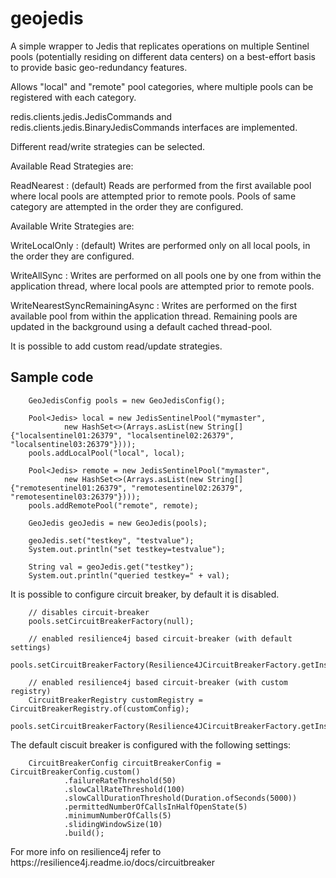 # geojedis
<p>A simple wrapper to Jedis that replicates operations on multiple Sentinel pools (potentially residing on different data centers) on a best-effort basis to provide basic geo-redundancy features.</p>

<p>Allows "local" and "remote" pool categories, where multiple pools can be registered with each category.</p>

<p>redis.clients.jedis.JedisCommands and redis.clients.jedis.BinaryJedisCommands interfaces are implemented.</p>

<p>Different read/write strategies can be selected.</p>

<p>Available Read Strategies are:</p>
<p>ReadNearest : (default) Reads are performed from the first available pool where local pools are attempted prior to remote pools. Pools of same category are attempted in the order they are configured.</p>

<p>Available Write Strategies are:</p>
<p>WriteLocalOnly : (default) Writes are performed only on all local pools, in the order they are configured.</p>
<p>WriteAllSync : Writes are performed on all pools one by one from within the application thread, where local pools are attempted prior to remote pools.</p>
<p>WriteNearestSyncRemainingAsync : Writes are performed on the first available pool from within the application thread. Remaining pools are updated in the background using a default cached thread-pool.</p>

<p>It is possible to add custom read/update strategies.</p>

Sample code
------------

        GeoJedisConfig pools = new GeoJedisConfig();
        
        Pool<Jedis> local = new JedisSentinelPool("mymaster", 
                new HashSet<>(Arrays.asList(new String[] {"localsentinel01:26379", "localsentinel02:26379", "localsentinel03:26379"})));
        pools.addLocalPool("local", local);
        
        Pool<Jedis> remote = new JedisSentinelPool("mymaster", 
                new HashSet<>(Arrays.asList(new String[] {"remotesentinel01:26379", "remotesentinel02:26379", "remotesentinel03:26379"})));
        pools.addRemotePool("remote", remote);
        
        GeoJedis geoJedis = new GeoJedis(pools);
        
        geoJedis.set("testkey", "testvalue");
        System.out.println("set testkey=testvalue");
        
        String val = geoJedis.get("testkey");
        System.out.println("queried testkey=" + val);

<p>It is possible to configure circuit breaker, by default it is disabled.</p>

        // disables circuit-breaker
        pools.setCircuitBreakerFactory(null);
        
        // enabled resilience4j based circuit-breaker (with default settings)
        pools.setCircuitBreakerFactory(Resilience4JCircuitBreakerFactory.getInstance());
        
        // enabled resilience4j based circuit-breaker (with custom registry)
        CircuitBreakerRegistry customRegistry = CircuitBreakerRegistry.of(customConfig);
        pools.setCircuitBreakerFactory(Resilience4JCircuitBreakerFactory.getInstance(customRegistry));

<p>The default ciscuit breaker is configured with the following settings:</p>

        CircuitBreakerConfig circuitBreakerConfig = CircuitBreakerConfig.custom()
                .failureRateThreshold(50)
                .slowCallRateThreshold(100)
                .slowCallDurationThreshold(Duration.ofSeconds(5000))
                .permittedNumberOfCallsInHalfOpenState(5)
                .minimumNumberOfCalls(5)
                .slidingWindowSize(10)
                .build();

<p>For more info on resilience4j refer to https://resilience4j.readme.io/docs/circuitbreaker</p>
